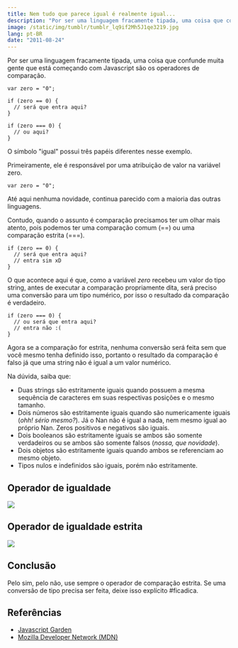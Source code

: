 ```yaml
---
title: Nem tudo que parece igual é realmente igual...
description: "Por ser uma linguagem fracamente tipada, uma coisa que confunde muita gente que está começando com Javascript são os operadores de comparação."
image: /static/img/tumblr/tumblr_lq9if2Mh5J1qe3219.jpg
lang: pt-BR
date: "2011-08-24"
---
```


Por ser uma linguagem fracamente tipada, uma coisa que confunde muita gente que está começando com Javascript são os operadores de comparação.

<!-- more -->

```
var zero = "0";

if (zero == 0) {
  // será que entra aqui?
}

if (zero === 0) {
  // ou aqui?
}
```

O símbolo "igual" possui três papéis diferentes nesse exemplo.

Primeiramente, ele é responsável por uma atribuição de valor na variável zero.

```
var zero = "0";
```

Até aqui nenhuma novidade, continua parecido com a maioria das outras linguagens.

Contudo, quando o assunto é comparação precisamos ter um olhar mais atento, pois podemos ter uma comparação comum (==) ou uma comparação estrita (===).

```
if (zero == 0) {
  // será que entra aqui?
  // entra sim xD
}
```

O que acontece aqui é que, como a variável _zero_ recebeu um valor do tipo string, antes de executar a comparação propriamente dita, será preciso uma conversão para um tipo numérico, por isso o resultado da comparação é verdadeiro.

```
if (zero === 0) {
  // ou será que entra aqui?
  // entra não :(
}
```

Agora se a comparação for estrita, nenhuma conversão será feita sem que você mesmo tenha definido isso, portanto o resultado da comparação é falso já que uma string não é igual a um valor numérico.

Na dúvida, saiba que:

- Duas strings são estritamente iguais quando possuem a mesma sequência de caracteres em suas respectivas posições e o mesmo tamanho.
- Dois números são estritamente iguais quando são numericamente iguais (_ohh! sério mesmo?_). Já o Nan não é igual a nada, nem mesmo igual ao próprio Nan. Zeros positivos e negativos são iguais.
- Dois booleanos são estritamente iguais se ambos são somente verdadeiros ou se ambos são somente falsos (_nossa, que novidade_).
- Dois objetos são estritamente iguais quando ambos se referenciam ao mesmo objeto.
- Tipos nulos e indefinidos são iguais, porém não estritamente.

## Operador de igualdade

![](/static/img/tumblr/tumblr_lq9ktrs14y1qe3219.jpg)

## Operador de igualdade estrita

![](/static/img/tumblr/tumblr_lq9ktg6aXi1qe3219.jpg)

## Conclusão

Pelo sim, pelo não, use sempre o operador de comparação estrita. Se uma conversão de tipo precisa ser feita, deixe isso explícito #ficadica.

## Referências

- [Javascript Garden](http://bonsaiden.github.com/JavaScript-Garden/)
- [Mozilla Developer Network (MDN)](https://developer.mozilla.org/en/JavaScript)

